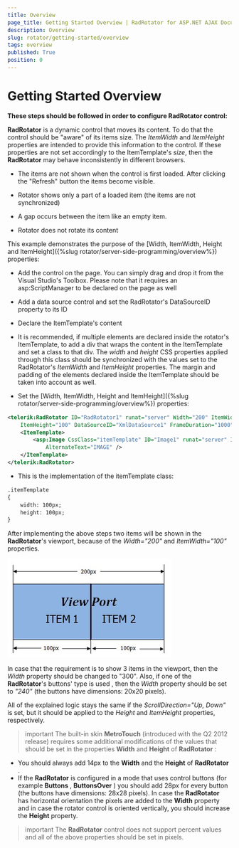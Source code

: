 ```yaml
---
title: Overview
page_title: Getting Started Overview | RadRotator for ASP.NET AJAX Documentation
description: Overview
slug: rotator/getting-started/overview
tags: overview
published: True
position: 0
---
```


# Getting Started Overview

**These steps should be followed in order to configure RadRotator control:**

**RadRotator** is a dynamic control that moves its content. To do that the control should be "aware" of its items size. The *ItemWidth* and *ItemHeight* properties are intended to provide this information to the control. If these properties are not set accordingly to the ItemTemplate's *size*, then the **RadRotator** may behave inconsistently in different browsers.

* The items are not shown when the control is first loaded. After clicking the "Refresh" button the items become visible.

* Rotator shows only a part of a loaded item (the items are not synchronized)

* A gap occurs between the item like an empty item.

* Rotator does not rotate its content

This example demonstrates the purpose of the [Width, ItemWidth, Height and ItemHeight]({%slug rotator/server-side-programming/overview%}) properties:

* Add the control on the page. You can simply drag and drop it from the Visual Studio's Toolbox. Please note that it requires an asp:ScriptManager to be declared on the page as well

* Add a data source control and set the RadRotator's DataSourceID property to its ID

* Declare the ItemTemplate's content

* It is recommended, if multiple elements are declared inside the rotator's ItemTemplate, to add a div that wraps the content in the ItemTemplate and set a class to that div. The *width* and *height* CSS properties applied through this class should be synchronized with the values set to the RadRotator's *ItemWidth* and *ItemHeight* properties. The margin and padding of the elements declared inside the ItemTemplate should be taken into account as well.

* Set the [Width, ItemWidth, Height and ItemHeight]({%slug rotator/server-side-programming/overview%}) properties:

````XML
<telerik:RadRotator ID="RadRotator1" runat="server" Width="200" ItemWidth="100" Height="100"
	ItemHeight="100" DataSourceID="XmlDataSource1" FrameDuration="1000">
	<ItemTemplate>
		<asp:Image CssClass="itemTemplate" ID="Image1" runat="server" ImageUrl='<%# XPath("ImageURL") %>'
			AlternateText="IMAGE" />
	</ItemTemplate>
</telerik:RadRotator>
````

* This is the implementation of the itemTemplate class:

````XML
.itemTemplate
{
	width: 100px;
	height: 100px;
}
````

After implementing the above steps two items will be shown in the **RadRotator**'s viewport, because of the *Width="200"* and *ItemWidth="100"* properties.

![](images/rotator-rotatorconfig.jpg)

In case that the requirement is to show 3 items in the viewport, then the *Width* property should be changed to "300". Also, if one of the **RadRotator**'s buttons' type is used , then the *Width* property should be set to *"240"* (the buttons have dimensions: 20x20 pixels).

All of the explained logic stays the same if the *ScrollDirection="Up, Down"* is set, but it should be applied to the *Height* and *ItemHeight* properties, respectively.

>important The built-in skin **MetroTouch** (introduced with the Q2 2012 release) requires some additional modifications of the values that should be set in the properties **Width** and **Height** of **RadRotator** :
* You should always add 14px to the **Width** and the **Height** of **RadRotator** .
* If the **RadRotator** is configured in a mode that uses control buttons (for example **Buttons** , **ButtonsOver** ) you should add 28px for every button (the buttons have dimensions: 28x28 pixels). In case the **RadRotator** has horizontal orientation the pixels are added to the **Width** property and in case the rotator control is oriented vertically, you should increase the **Height** property.

>important The **RadRotator** control does not support percent values and all of the above properties should be set in pixels.
